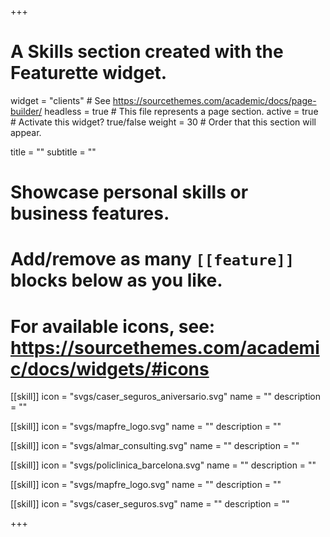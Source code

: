 +++
# A Skills section created with the Featurette widget.
widget = "clients"  # See https://sourcethemes.com/academic/docs/page-builder/
headless = true  # This file represents a page section.
active = true  # Activate this widget? true/false
weight = 30  # Order that this section will appear.

title = ""
subtitle = ""

# Showcase personal skills or business features.
# 
# Add/remove as many `[[feature]]` blocks below as you like.
# 
# For available icons, see: https://sourcethemes.com/academic/docs/widgets/#icons

[[skill]]
  icon = "svgs/caser_seguros_aniversario.svg"
  name = ""
  description = ""
  
[[skill]]
  icon = "svgs/mapfre_logo.svg"
  name = ""
  description = ""  
  
[[skill]]
  icon = "svgs/almar_consulting.svg"
  name = ""
  description = ""

[[skill]]
  icon = "svgs/policlinica_barcelona.svg"
  name = ""
  description = ""

[[skill]]
  icon = "svgs/mapfre_logo.svg"
  name = ""
  description = ""

[[skill]]
  icon = "svgs/caser_seguros.svg"
  name = ""
  description = ""

+++
